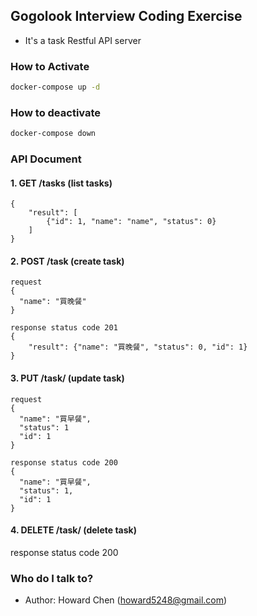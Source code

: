 ## Gogolook Interview Coding Exercise
 - It's a task Restful API server

### How to Activate
```bash
docker-compose up -d
```

### How to deactivate
```bash
docker-compose down
```

### API Document
#### 1.  GET /tasks (list tasks)
```
{
    "result": [
        {"id": 1, "name": "name", "status": 0}
    ]
}
```

#### 2.  POST /task  (create task)
```
request
{
  "name": "買晚餐"
}

response status code 201
{
    "result": {"name": "買晚餐", "status": 0, "id": 1}
}
```

#### 3. PUT /task/<id> (update task)
```
request
{
  "name": "買早餐",
  "status": 1
  "id": 1
}

response status code 200
{
  "name": "買早餐",
  "status": 1,
  "id": 1
}
```

#### 4. DELETE /task/<id> (delete task)
response status code 200


### Who do I talk to?
* Author: Howard Chen (howard5248@gmail.com)